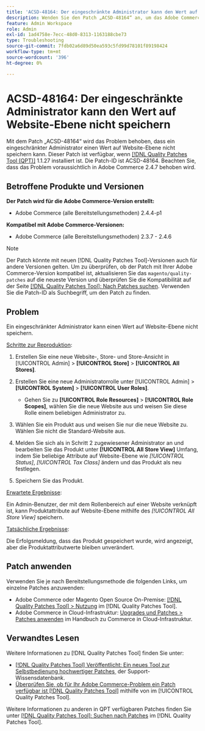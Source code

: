```yaml
---
title: 'ACSD-48164: Der eingeschränkte Administrator kann den Wert auf Website-Ebene nicht speichern'
description: Wenden Sie den Patch „ACSD-48164“ an, um das Adobe Commerce-Problem zu beheben, bei dem ein Admin mit Zugriffsbeschränkungen einen Wert auf Website-Ebene nicht speichern kann.
feature: Admin Workspace
role: Admin
exl-id: 1ad4758e-7ecc-48d0-8313-1163188cbe73
type: Troubleshooting
source-git-commit: 7fdb02a6d89d50ea593c5fd99d78101f89198424
workflow-type: tm+mt
source-wordcount: '396'
ht-degree: 0%

---
```


# ACSD-48164: Der eingeschränkte Administrator kann den Wert auf Website-Ebene nicht speichern

Mit dem Patch „ACSD-48164“ wird das Problem behoben, dass ein eingeschränkter Administrator einen Wert auf Website-Ebene nicht speichern kann. Dieser Patch ist verfügbar, wenn [[!DNL Quality Patches Tool (QPT)]](https://experienceleague.adobe.com/de/docs/commerce-operations/tools/quality-patches-tool/quality-patches-tool-to-self-serve-quality-patches) 1.1.27 installiert ist. Die Patch-ID ist ACSD-48164. Beachten Sie, dass das Problem voraussichtlich in Adobe Commerce 2.4.7 behoben wird.

## Betroffene Produkte und Versionen

**Der Patch wird für die Adobe Commerce-Version erstellt:**

* Adobe Commerce (alle Bereitstellungsmethoden) 2.4.4-p1

**Kompatibel mit Adobe Commerce-Versionen:**

* Adobe Commerce (alle Bereitstellungsmethoden) 2.3.7 - 2.4.6

>[!NOTE]
>
>Der Patch könnte mit neuen [!DNL Quality Patches Tool]-Versionen auch für andere Versionen gelten. Um zu überprüfen, ob der Patch mit Ihrer Adobe Commerce-Version kompatibel ist, aktualisieren Sie das `magento/quality-patches` auf die neueste Version und überprüfen Sie die Kompatibilität auf der Seite [[!DNL Quality Patches Tool]: Nach Patches suchen](https://experienceleague.adobe.com/tools/commerce-quality-patches/index.html?lang=de). Verwenden Sie die Patch-ID als Suchbegriff, um den Patch zu finden.

## Problem

Ein eingeschränkter Administrator kann einen Wert auf Website-Ebene nicht speichern.

<u>Schritte zur Reproduktion</u>:

1. Erstellen Sie eine neue Website-, Store- und Store-Ansicht in [!UICONTROL Admin] > **[!UICONTROL Store]** > **[!UICONTROL All Stores]**.
1. Erstellen Sie eine neue Administratorrolle unter [!UICONTROL Admin] > **[!UICONTROL System]** > **[!UICONTROL User Roles]**.

   * Gehen Sie zu **[!UICONTROL Role Resources]** > **[!UICONTROL Role Scopes]**, wählen Sie die neue Website aus und weisen Sie diese Rolle einem beliebigen Administrator zu.

1. Wählen Sie ein Produkt aus und weisen Sie nur die neue Website zu. Wählen Sie nicht die Standard-Website aus.
1. Melden Sie sich als in Schritt 2 zugewiesener Administrator an und bearbeiten Sie das Produkt unter **[!UICONTROL All Store View]** Umfang, indem Sie beliebige Attribute auf Website-Ebene wie *[!UICONTROL Status]*, *[!UICONTROL Tax Class]* ändern und das Produkt als neu festlegen.
1. Speichern Sie das Produkt.

<u>Erwartete Ergebnisse</u>:

Ein Admin-Benutzer, der mit dem Rollenbereich auf einer Website verknüpft ist, kann Produktattribute auf Website-Ebene mithilfe des *[!UICONTROL All Store View]* speichern.

<u>Tatsächliche Ergebnisse</u>:

Die Erfolgsmeldung, dass das Produkt gespeichert wurde, wird angezeigt, aber die Produktattributwerte bleiben unverändert.

## Patch anwenden

Verwenden Sie je nach Bereitstellungsmethode die folgenden Links, um einzelne Patches anzuwenden:

* Adobe Commerce oder Magento Open Source On-Premise: [[!DNL Quality Patches Tool] > Nutzung](/help/tools/quality-patches-tool/usage.md) im [!DNL Quality Patches Tool].
* Adobe Commerce in Cloud-Infrastruktur: [Upgrades und Patches > Patches anwenden](https://experienceleague.adobe.com/docs/commerce-cloud-service/user-guide/develop/upgrade/apply-patches.html?lang=de) im Handbuch zu Commerce in Cloud-Infrastruktur.

## Verwandtes Lesen

Weitere Informationen zu [!DNL Quality Patches Tool] finden Sie unter:

* [[!DNL Quality Patches Tool] Veröffentlicht: Ein neues Tool zur Selbstbedienung hochwertiger Patches &#x200B;](https://experienceleague.adobe.com/de/docs/commerce-operations/tools/quality-patches-tool/quality-patches-tool-to-self-serve-quality-patches) der Support-Wissensdatenbank.
* [Überprüfen Sie, ob für Ihr Adobe Commerce-Problem ein Patch verfügbar ist [!DNL Quality Patches Tool]](/help/tools/quality-patches-tool/patches-available-in-qpt/check-patch-for-magento-issue-with-magento-quality-patches.md) mithilfe von im [!UICONTROL Quality Patches Tool].


Weitere Informationen zu anderen in QPT verfügbaren Patches finden Sie unter [[!DNL Quality Patches Tool]: Suchen nach Patches](https://experienceleague.adobe.com/tools/commerce-quality-patches/index.html?lang=de) im [!DNL Quality Patches Tool].
